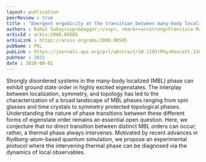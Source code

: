 ```yaml
---
layout: publication
peerReview : true
title : "Emergent ergodicity at the transition between many-body localized phases"
authors : Rahul Sahay<sup>&dagger;</sup>, <mark><u><strong>Francisco Machado</strong></u></mark><sup>&dagger;</sup>, Bingtian Ye<sup>&dagger;</sup>, Chris R. Laumann, Norman Y. Yao  
arXivId : arXiv:2008.08585
arXivLink : https://arxiv.org/abs/2008.08585
pubName : PRL
pubLink : https://journals.aps.org/prl/abstract/10.1103/PhysRevLett.126.100604
pubYear : 2021
date : 2020-08-01
---
```



Strongly disordered systems in the many-body localized (MBL) phase can exhibit ground state order in highly excited eigenstates. The interplay between localization, symmetry, and topology has led to the characterization of a broad landscape of MBL phases ranging from spin glasses and time crystals to symmetry protected topological phases. Understanding the nature of phase transitions between these different forms of eigenstate order remains an essential open question. Here, we conjecture that no direct transition between distinct MBL orders can occur; rather, a thermal phase always intervenes. Motivated by recent advances in Rydberg-atom-based quantum simulation, we propose an experimental protocol where the intervening thermal phase can be diagnosed via the dynamics of local observables. 